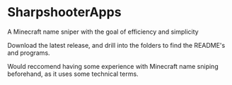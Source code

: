 # SharpshooterApps
A Minecraft name sniper with the goal of efficiency and simplicity

Download the latest release, and drill into the folders to find the README's and programs.

Would reccomend having some experience with Minecraft name sniping beforehand, as it uses some technical terms.
